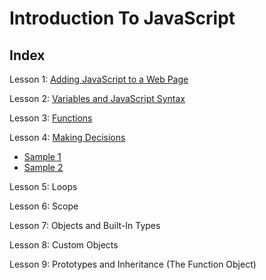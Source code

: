 # Introduction To JavaScript

## Index
Lesson 1: [Adding JavaScript to a Web Page](https://github.com/karan-cheema/JavaScript-A-Jeremy-McPeak-Book/tree/main/Introduction%20To%20JavaScript/Lesson%201)

Lesson 2: [Variables and JavaScript Syntax](https://github.com/karan-cheema/JavaScript-A-Jeremy-McPeak-Book/tree/main/Introduction%20To%20JavaScript/Lesson%202)

Lesson 3: [Functions](https://github.com/karan-cheema/JavaScript-A-Jeremy-McPeak-Book/tree/main/Introduction%20To%20JavaScript/Lesson%203)

Lesson 4: [Making Decisions](https://github.com/karan-cheema/JavaScript-A-Jeremy-McPeak-Book/tree/main/Introduction%20To%20JavaScript/Lesson%204)
   - [Sample 1](https://github.com/karan-cheema/JavaScript-A-Jeremy-McPeak-Book/tree/main/Introduction%20To%20JavaScript/Lesson%204/Sample%201)
   - [Sample 2](https://github.com/karan-cheema/JavaScript-A-Jeremy-McPeak-Book/tree/main/Introduction%20To%20JavaScript/Lesson%204/Sample%202)

Lesson 5: Loops

Lesson 6: Scope

Lesson 7: Objects and Built-In Types

Lesson 8: Custom Objects

Lesson 9: Prototypes and Inheritance (The Function Object)
